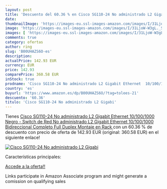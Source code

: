 ```yaml
---
layout: post
title: 'Descuento del 60.36 % en Cisco SG110-24 No administrado L2 Gigabi'
date: 
thumbnailImage: 'https://images-eu.ssl-images-amazon.com/images/I/31LjoW-W3gL._SL200_.jpg'
image: 'https://images-eu.ssl-images-amazon.com/images/I/31LjoW-W3gL._SL200_.jpg'
images: [ 'https://images-eu.ssl-images-amazon.com/images/I/31LjoW-W3gL._SL200_.jpg' ]
comments: true
category: ofertas
author: ring
slug: 'B00UHAZS6O-es'
description:
actualPrice: 142.93 EUR
currency: EUR
price: 142.93
comparePrice: 360.58 EUR
inStock: true
prodname: 'Cisco SG110-24 No administrado L2 Gigabit Ethernet  10/100/1000  Negro - Switch de Red  No administrado  L2  Gigabit Ethernet  10/100/1000   Bidireccional Completo  Full Duplex   Montaje en Rack '
country: 'es'
buyurl: 'https://www.amazon.es/dp/B00UHAZS6O/?tag=tolees-21'
descuento: '60.36'
titulo: 'Cisco SG110-24 No administrado L2 Gigabi'
---
```


Tienes [Cisco SG110-24 No administrado L2 Gigabit Ethernet  10/100/1000  Negro - Switch de Red  No administrado  L2  Gigabit Ethernet  10/100/1000   Bidireccional Completo  Full Duplex   Montaje en Rack ](https://www.amazon.es/dp/B00UHAZS6O/?tag=tolees-21) con un 60.36 % de descuento con precio de oferta de 142.93 EUR (original: 360.58 EUR) en el siguiente enlace!

[![Cisco SG110-24 No administrado L2 Gigabi](https://images-eu.ssl-images-amazon.com/images/I/31LjoW-W3gL._SL200_.jpg)](https://www.amazon.es/dp/B00UHAZS6O/?tag=tolees-21)

Características principales:


[Accede a la oferta!!](https://www.amazon.es/dp/B00UHAZS6O/?tag=tolees-21)

Links participate in Amazon Associate program and might generate a comission on qualifying sales


